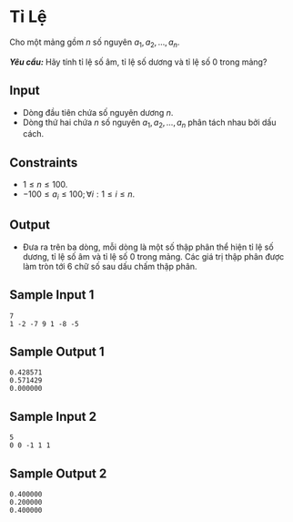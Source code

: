 # Tỉ Lệ

Cho một mảng gồm $n$ số nguyên $a_1, a_2,\dots, a_n$.

***Yêu cầu:*** Hãy tính tỉ lệ số âm, tỉ lệ số dương và tỉ lệ số $0$ trong mảng?

## Input

- Dòng đầu tiên chứa số nguyên dương $n$.
- Dòng thứ hai chứa $n$ số nguyên $a_1, a_2,\dots, a_n$ phân tách nhau bởi dấu cách.

## Constraints

- $1 \le n \le 100$.
- $-100 \le a_i \le 100; \forall i: 1 \le i \le n$.

## Output

- Đưa ra trên ba dòng, mỗi dòng là một số thập phân thể hiện tỉ lệ số dương, tỉ lệ số âm và tỉ lệ số $0$ trong mảng. Các giá trị thập phân được làm tròn tới $6$ chữ số sau dấu chấm thập phân.

## Sample Input 1

```
7 
1 -2 -7 9 1 -8 -5
```

## Sample Output 1

```
0.428571 
0.571429 
0.000000
```

## Sample Input 2

```
5 
0 0 -1 1 1
```

## Sample Output 2

```
0.400000 
0.200000 
0.400000
```
